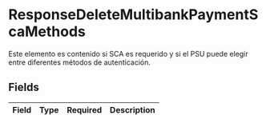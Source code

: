 # ResponseDeleteMultibankPaymentScaMethods

Este elemento es contenido si SCA es requerido y si el PSU puede elegir entre diferentes métodos de autenticación.


## Fields

| Field       | Type        | Required    | Description |
| ----------- | ----------- | ----------- | ----------- |